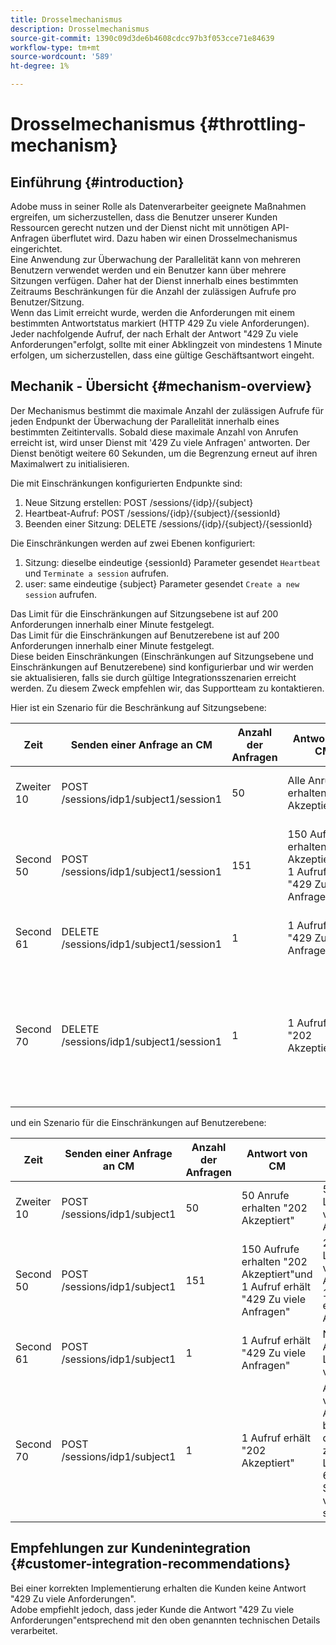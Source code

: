 ```yaml
---
title: Drosselmechanismus
description: Drosselmechanismus
source-git-commit: 1390c09d3de6b4608cdcc97b3f053cce71e84639
workflow-type: tm+mt
source-wordcount: '589'
ht-degree: 1%

---
```



# Drosselmechanismus {#throttling-mechanism}

## Einführung {#introduction}

Adobe muss in seiner Rolle als Datenverarbeiter geeignete Maßnahmen ergreifen, um sicherzustellen, dass die Benutzer unserer Kunden Ressourcen gerecht nutzen und der Dienst nicht mit unnötigen API-Anfragen überflutet wird. Dazu haben wir einen Drosselmechanismus eingerichtet.\
Eine Anwendung zur Überwachung der Parallelität kann von mehreren Benutzern verwendet werden und ein Benutzer kann über mehrere Sitzungen verfügen. Daher hat der Dienst innerhalb eines bestimmten Zeitraums Beschränkungen für die Anzahl der zulässigen Aufrufe pro Benutzer/Sitzung.\
Wenn das Limit erreicht wurde, werden die Anforderungen mit einem bestimmten Antwortstatus markiert (HTTP 429 Zu viele Anforderungen). Jeder nachfolgende Aufruf, der nach Erhalt der Antwort &quot;429 Zu viele Anforderungen&quot;erfolgt, sollte mit einer Abklingzeit von mindestens 1 Minute erfolgen, um sicherzustellen, dass eine gültige Geschäftsantwort eingeht.

## Mechanik - Übersicht {#mechanism-overview}

Der Mechanismus bestimmt die maximale Anzahl der zulässigen Aufrufe für jeden Endpunkt der Überwachung der Parallelität innerhalb eines bestimmten Zeitintervalls.
Sobald diese maximale Anzahl von Anrufen erreicht ist, wird unser Dienst mit &#39;429 Zu viele Anfragen&#39; antworten. Der Dienst benötigt weitere 60 Sekunden, um die Begrenzung erneut auf ihren Maximalwert zu initialisieren.

Die mit Einschränkungen konfigurierten Endpunkte sind:
1. Neue Sitzung erstellen: POST /sessions/{idp}/{subject}
2. Heartbeat-Aufruf: POST /sessions/{idp}/{subject}/{sessionId}
3. Beenden einer Sitzung: DELETE /sessions/{idp}/{subject}/{sessionId}

Die Einschränkungen werden auf zwei Ebenen konfiguriert:
1. Sitzung: dieselbe eindeutige {sessionId} Parameter gesendet `Heartbeat` und `Terminate a session` aufrufen.
2. user: same eindeutige {subject} Parameter gesendet `Create a new session` aufrufen.

Das Limit für die Einschränkungen auf Sitzungsebene ist auf 200 Anforderungen innerhalb einer Minute festgelegt.\
Das Limit für die Einschränkungen auf Benutzerebene ist auf 200 Anforderungen innerhalb einer Minute festgelegt.\
Diese beiden Einschränkungen (Einschränkungen auf Sitzungsebene und Einschränkungen auf Benutzerebene) sind konfigurierbar und wir werden sie aktualisieren, falls sie durch gültige Integrationsszenarien erreicht werden. Zu diesem Zweck empfehlen wir, das Supportteam zu kontaktieren.

Hier ist ein Szenario für die Beschränkung auf Sitzungsebene:

| Zeit | Senden einer Anfrage an CM | Anzahl der Anfragen | Antwort von CM | Erklärung |
|-----------|-----------------------------------------|--------------------|------------------------------------------------------------------------------|---------------------------------------------------------------------------------|
| Zweiter 10 | POST /sessions/idp1/subject1/session1 | 50 | Alle Anrufe erhalten &quot;202 Akzeptiert&quot; | 50 vom Limit aus verbrauchte Aufrufe |
| Second 50 | POST /sessions/idp1/subject1/session1 | 151 | 150 Aufrufe erhalten &quot;202 Akzeptiert&quot;und 1 Aufruf erhält &quot;429 Zu viele Anfragen&quot; | 200 vom Limit verbrauchte Aufrufe und 1 Aufruf erhält 429 Antworten |
| Second 61 | DELETE /sessions/idp1/subject1/session1 | 1 | 1 Aufruf erhält &quot;429 Zu viele Anfragen&quot; | Noch keine Aufrufe im Limit verfügbar |
| Second 70 | DELETE /sessions/idp1/subject1/session1 | 1 | 1 Aufruf erhält &quot;202 Akzeptiert&quot; | Auf 200 verfügbare Aufrufe begrenzen, da seit dem zweiten 10. Lebensjahr 60 Sekunden vergangen sind |

und ein Szenario für die Einschränkungen auf Benutzerebene:

| Zeit | Senden einer Anfrage an CM | Anzahl der Anfragen | Antwort von CM | Erklärung |
|-----------|------------------------------|--------------------|------------------------------------------------------------------------------|---------------------------------------------------------------------------------|
| Zweiter 10 | POST /sessions/idp1/subject1 | 50 | 50 Anrufe erhalten &quot;202 Akzeptiert&quot; | 50 vom Limit aus verbrauchte Aufrufe |
| Second 50 | POST /sessions/idp1/subject1 | 151 | 150 Aufrufe erhalten &quot;202 Akzeptiert&quot;und 1 Aufruf erhält &quot;429 Zu viele Anfragen&quot; | 200 vom Limit verbrauchte Aufrufe und 1 Aufruf erhält 429 Antworten |
| Second 61 | POST /sessions/idp1/subject1 | 1 | 1 Aufruf erhält &quot;429 Zu viele Anfragen&quot; | Noch keine Aufrufe im Limit verfügbar |
| Second 70 | POST /sessions/idp1/subject1 | 1 | 1 Aufruf erhält &quot;202 Akzeptiert&quot; | Auf 200 verfügbare Aufrufe begrenzen, da seit dem zweiten 10. Lebensjahr 60 Sekunden vergangen sind |


## Empfehlungen zur Kundenintegration {#customer-integration-recommendations}

Bei einer korrekten Implementierung erhalten die Kunden keine Antwort &quot;429 Zu viele Anforderungen&quot;.\
Adobe empfiehlt jedoch, dass jeder Kunde die Antwort &quot;429 Zu viele Anforderungen&quot;entsprechend mit den oben genannten technischen Details verarbeitet.
